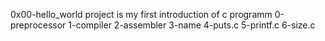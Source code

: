 0x00-hello_world project is my first introduction of c programm
0-preprocessor
1-compiler
2-assembler
3-name
4-puts.c
5-printf.c
6-size.c
